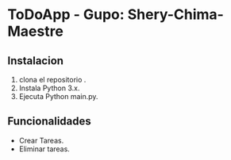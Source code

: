 # ToDoApp - Gupo: Shery-Chima-Maestre



## Instalacion
1. clona el repositorio .
2. Instala Python 3.x.
3. Ejecuta Python main.py.

## Funcionalidades
- Crear Tareas.
- Eliminar tareas.
